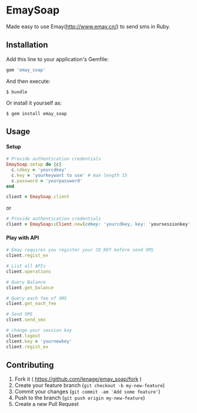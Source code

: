 # EmaySoap

Made easy to use Emay(http://www.emay.cn/) to send sms in Ruby.

## Installation

Add this line to your application's Gemfile:

```ruby
gem 'emay_soap'
```

And then execute:

    $ bundle

Or install it yourself as:

    $ gem install emay_soap

## Usage

#### Setup
```ruby
# Provide authentication credentials
EmaySoap.setup do |c|
  c.cdkey = 'yourcdkey'
  c.key = 'yourkeywant to use' # max length 15
  c.password = 'yourpassword'
end

client = EmaySoap.client
```

or

```ruby
# Provide authentication credentials
client = EmaySoap::Client.new(cdkey: 'yourcdkey, key: 'yoursessionkey', password: 'yourpassword')
```

#### Play with API

```ruby
# Emay requires you register your CD_KEY before send SMS
client.regist_ex

# List all APIs
client.operations

# Query Balance
client.get_balance

# Query each fee of SMS
client.get_each_fee

# Send SMS
client.send_sms

# change your session key
client.logout
client.key = 'yournewkey'
client.regist_ex
```

## Contributing

1. Fork it ( https://github.com/lenage/emay_soap/fork )
2. Create your feature branch (`git checkout -b my-new-feature`)
3. Commit your changes (`git commit -am 'Add some feature'`)
4. Push to the branch (`git push origin my-new-feature`)
5. Create a new Pull Request
